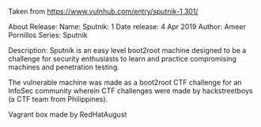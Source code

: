 Taken from https://www.vulnhub.com/entry/sputnik-1,301/

About Release:
    Name: Sputnik: 1
    Date release: 4 Apr 2019
    Author: Ameer Pornillos
    Series: Sputnik

Description:
Sputnik is an easy level boot2root machine designed to be a challenge for security enthusiasts to learn and practice compromising machines and penetration testing.

The vulnerable machine was made as a boot2root CTF challenge for an InfoSec community wherein CTF challenges were made by hackstreetboys (a CTF team from Philippines).

Vagrant box made by RedHatAugust
